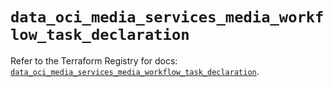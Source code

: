 # `data_oci_media_services_media_workflow_task_declaration`

Refer to the Terraform Registry for docs: [`data_oci_media_services_media_workflow_task_declaration`](https://registry.terraform.io/providers/oracle/oci/6.18.0/docs/data-sources/media_services_media_workflow_task_declaration).
